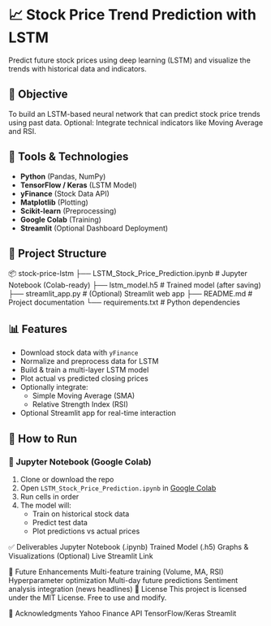 # 📈 Stock Price Trend Prediction with LSTM

Predict future stock prices using deep learning (LSTM) and visualize the trends with historical data and indicators.

## 🚀 Objective
To build an LSTM-based neural network that can predict stock price trends using past data. Optional: Integrate technical indicators like Moving Average and RSI.

## 🧰 Tools & Technologies

- **Python** (Pandas, NumPy)
- **TensorFlow / Keras** (LSTM Model)
- **yFinance** (Stock Data API)
- **Matplotlib** (Plotting)
- **Scikit-learn** (Preprocessing)
- **Google Colab** (Training)
- **Streamlit** (Optional Dashboard Deployment)

## 📂 Project Structure
📦 stock-price-lstm ├── LSTM_Stock_Price_Prediction.ipynb # Jupyter Notebook (Colab-ready) ├── lstm_model.h5 # Trained model (after saving) ├── streamlit_app.py # (Optional) Streamlit web app ├── README.md # Project documentation └── requirements.txt # Python dependencies




## 📊 Features

- Download stock data with `yFinance`
- Normalize and preprocess data for LSTM
- Build & train a multi-layer LSTM model
- Plot actual vs predicted closing prices
- Optionally integrate:
  - Simple Moving Average (SMA)
  - Relative Strength Index (RSI)
- Optional Streamlit app for real-time interaction



## 🔧 How to Run

### 🔹 Jupyter Notebook (Google Colab)
1. Clone or download the repo
2. Open `LSTM_Stock_Price_Prediction.ipynb` in [Google Colab](https://colab.research.google.com/)
3. Run cells in order
4. The model will:
   - Train on historical stock data
   - Predict test data
   - Plot predictions vs actual prices

✅ Deliverables
 Jupyter Notebook (.ipynb)
 Trained Model (.h5)
 Graphs & Visualizations
 (Optional) Live Streamlit Link

📌 Future Enhancements
Multi-feature training (Volume, MA, RSI)
Hyperparameter optimization
Multi-day future predictions
Sentiment analysis integration (news headlines)
📜 License
This project is licensed under the MIT License. Free to use and modify.

🤝 Acknowledgments
Yahoo Finance API
TensorFlow/Keras
Streamlit
